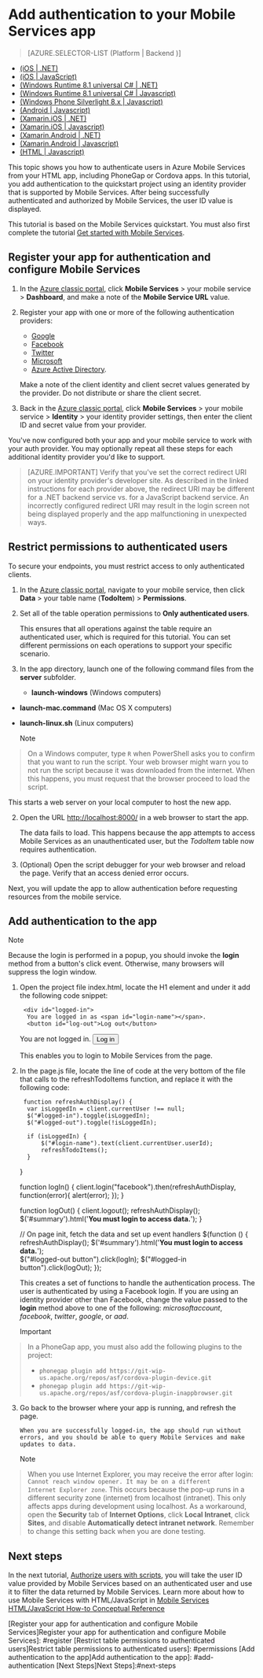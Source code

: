<properties 
    pageTitle="Add authentication to your HTML/JavaScript app | Microsoft Azure" 
    description="Learn how to use Mobile Services to authenticate users of your HTML app through a variety of identity providers, including Google, Facebook, Twitter, and Microsoft account." 
    services="mobile-services" 
    documentationCenter="" 
    authors="ggailey777" 
    manager="dwrede" 
    editor=""/>

<tags 
    ms.service="mobile-services" 
    ms.workload="mobile" 
    ms.tgt_pltfrm="mobile-multiple" 
    ms.devlang="javascript" 
    ms.topic="article" 
    ms.date="11/30/2015" 
    ms.author="glenga"/>

# Add authentication to your Mobile Services app
> [AZURE.SELECTOR-LIST (Platform | Backend )]
- [(iOS | .NET)](../articles/mobile-services-dotnet-backend-ios-get-started-users.md)
- [(iOS | JavaScript)](../articles/mobile-services-ios-get-started-users.md)
- [(Windows Runtime 8.1 universal C# | .NET)](../articles/mobile-services-dotnet-backend-windows-universal-dotnet-get-started-users.md)
- [(Windows Runtime 8.1 universal C# | Javascript)](../articles/mobile-services-javascript-backend-windows-universal-dotnet-get-started-users.md)
- [(Windows Phone Silverlight 8.x | Javascript)](../articles/mobile-services-windows-phone-get-started-users.md)
- [(Android | Javascript)](../articles/mobile-services-android-get-started-users.md)
- [(Xamarin.iOS | .NET)](../articles/mobile-services-dotnet-backend-xamarin-ios-get-started-users.md)
- [(Xamarin.iOS | Javascript)](../articles/partner-xamarin-mobile-services-ios-get-started-users.md)
- [(Xamarin.Android | .NET)](../articles/mobile-services-dotnet-backend-xamarin-android-get-started-users.md)
- [(Xamarin.Android | Javascript)](../articles/partner-xamarin-mobile-services-android-get-started-users.md)
- [(HTML | Javascript)](../articles/mobile-services-html-get-started-users.md)


This topic shows you how to authenticate users in Azure Mobile Services from your HTML app, including PhoneGap or Cordova apps.  In this tutorial, you add authentication to the quickstart project using an identity provider that is supported by Mobile Services. After being successfully authenticated and authorized by Mobile Services, the user ID value is displayed.  

This tutorial is based on the Mobile Services quickstart. You must also first complete the tutorial [Get started with Mobile Services](mobile-services-html-get-started.md). 

## <a name="register"></a>Register your app for authentication and configure Mobile Services

1. In the [Azure classic portal](https://manage.windowsazure.com/), click **Mobile Services** > your mobile service > **Dashboard**, and make a note of the **Mobile Service URL** value.

2. Register your app with one or more of the following authentication providers:
   * [Google](mobile-services-how-to-register-google-authentication.md)
   * [Facebook](mobile-services-how-to-register-facebook-authentication.md)
   * [Twitter](mobile-services-how-to-register-twitter-authentication.md)
   * [Microsoft](mobile-services-how-to-register-microsoft-authentication.md)
   * [Azure Active Directory](mobile-services-how-to-register-active-directory-authentication.md). 
   
    Make a note of the client identity and client secret values generated by the provider. Do not distribute or share the client secret.

3. Back in the [Azure classic portal](https://manage.windowsazure.com/), click **Mobile Services** > your mobile service > **Identity** > your identity provider settings, then enter the client ID and secret value from your provider. 
 
You've now configured both your app and your mobile service to work with your auth provider. You may optionally repeat all these steps for each additional identity provider you'd like to support.

> [AZURE.IMPORTANT] Verify that you've set the correct redirect URI on your identity provider's developer site. As described in the linked instructions for each provider above, the redirect URI may be different for a .NET backend service vs. for a JavaScript backend service. An incorrectly configured redirect URI may result in the login screen not being displayed properly and the app malfunctioning in unexpected ways.


## <a name="permissions"></a>Restrict permissions to authenticated users

To secure your endpoints, you must restrict access to only authenticated clients. 

1. In the [Azure classic portal](https://manage.windowsazure.com/), navigate to your mobile service, then click  **Data** > your table name (**TodoItem**) > **Permissions**. 

2. Set all of the table operation permissions to **Only authenticated users**. 

	 This ensures that all operations against the table require an authenticated user, which is required for this tutorial. You can set different permissions on each operations to support your specific scenario.  


1. In the app directory, launch one of the following command files from the **server** subfolder.

   * **launch-windows** (Windows computers) 
* **launch-mac.command** (Mac OS X computers)
* **launch-linux.sh** (Linux computers)

  > [!NOTE]
> On a Windows computer, type `R` when PowerShell asks you to confirm that you want to run the script. Your web browser might warn you to not run the script because it was downloaded from the internet. When this happens, you must request that the browser proceed to load the script.
> 
> 
  This starts a web server on your local computer to host the new app.


2. Open the URL <a href="http://localhost:8000/" target="_blank">http://localhost:8000/</a> in a web browser to start the app. 

    The data fails to load. This happens because the app attempts to access Mobile Services as an unauthenticated user, but the *TodoItem* table now requires authentication.

3. (Optional) Open the script debugger for your web browser and reload the page. Verify that an access denied error occurs. 


Next, you will update the app to allow authentication before requesting resources from the mobile service.

## <a name="add-authentication"></a>Add authentication to the app
> [!NOTE]
> Because the login is performed in a popup, you should invoke the **login** method from a button's click event. Otherwise, many browsers will suppress the login window.
> 
> 
1. Open the project file index.html, locate the H1 element and under it add the following code snippet:

        <div id="logged-in">
         You are logged in as <span id="login-name"></span>.
         <button id="log-out">Log out</button>
     </div>
     <div id="logged-out">
         You are not logged in.
         <button>Log in</button>
     </div>

    This enables you to login to Mobile Services from the page.

2. In the page.js file, locate the line of code at the very bottom of the file that calls to the refreshTodoItems function, and replace it with the following code: 

        function refreshAuthDisplay() {
         var isLoggedIn = client.currentUser !== null;
         $("#logged-in").toggle(isLoggedIn);
         $("#logged-out").toggle(!isLoggedIn);

         if (isLoggedIn) {
             $("#login-name").text(client.currentUser.userId);
             refreshTodoItems();
         }
     }

     function logIn() {
         client.login("facebook").then(refreshAuthDisplay, function(error){
             alert(error);
         });
     }

     function logOut() {
         client.logout();
         refreshAuthDisplay();
         $('#summary').html('<strong>You must login to access data.</strong>');
     }

     // On page init, fetch the data and set up event handlers
     $(function () {
         refreshAuthDisplay();
         $('#summary').html('<strong>You must login to access data.</strong>');            
         $("#logged-out button").click(logIn);
         $("#logged-in button").click(logOut);
     });

    This creates a set of functions to handle the authentication process. The user is authenticated by using a Facebook login. If you are using an identity provider other than Facebook, change the value passed to the **login** method above to one of the following: *microsoftaccount*, *facebook*, *twitter*, *google*, or *aad*.

   > [!IMPORTANT]
> In a PhoneGap app, you must also add the following plugins to the project:
> <ul><li><code>phonegap plugin add https://git-wip-us.apache.org/repos/asf/cordova-plugin-device.git</code></li>
> <li><code>phonegap plugin add https://git-wip-us.apache.org/repos/asf/cordova-plugin-inappbrowser.git</code></li></ul>
> 
3. Go back to the browser where your app is running, and refresh the page. 

       When you are successfully logged-in, the app should run without errors, and you should be able to query Mobile Services and make updates to data.

   > [!NOTE]
> When you use Internet Explorer, you may receive the error after login: <code>Cannot reach window opener. It may be on a different Internet Explorer zone</code>. This occurs because the pop-up runs in a different security zone (internet) from localhost (intranet). This only affects apps during development using localhost. As a workaround, open the **Security** tab of **Internet Options**, click **Local Intranet**, click **Sites**, and disable **Automatically detect intranet network**. Remember to change this setting back when you are done testing.
> 
> 

## <a name="next-steps"> </a>Next steps
In the next tutorial, [Authorize users with scripts](mobile-services-javascript-backend-service-side-authorization.md), you will take the user ID value provided by Mobile Services based on an authenticated user and use it to filter the data returned by Mobile Services. Learn more about how to use Mobile Services with HTML/JavaScript in [Mobile Services HTML/JavaScript How-to Conceptual Reference](mobile-services-html-how-to-use-client-library.md)

<!-- Anchors. -->
[Register your app for authentication and configure Mobile Services]Register your app for authentication and configure Mobile Services]: #register
[Restrict table permissions to authenticated users]Restrict table permissions to authenticated users]: #permissions
[Add authentication to the app]Add authentication to the app]: #add-authentication
[Next Steps]Next Steps]:#next-steps

<!-- Images. -->

[4]: ./media/mobile-services-html-get-started-users/mobile-services-selection.png
[5]: ./media/mobile-services-html-get-started-users/mobile-service-uri.png
[13]: ./media/mobile-services-html-get-started-users/mobile-identity-tab.png
[14]: ./media/mobile-services-html-get-started-users/mobile-portal-data-tables.png
[15]: ./media/mobile-services-html-get-started-users/mobile-portal-change-table-perms.png

<!-- URLs. -->

[Get started with Mobile Services]: mobile-services-html-get-started.md
[Authorize users with scripts]: mobile-services-javascript-backend-service-side-authorization.md
[Mobile Services HTML/JavaScript How-to Conceptual Reference]: mobile-services-html-how-to-use-client-library.md
